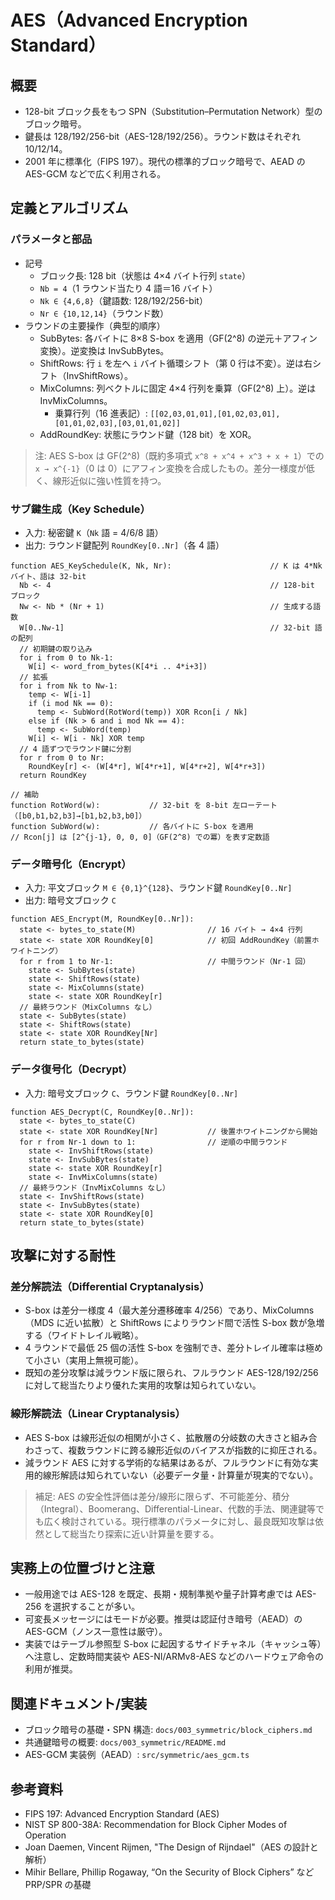 # AES（Advanced Encryption Standard）

## 概要

- 128-bit ブロック長をもつ SPN（Substitution–Permutation Network）型のブロック暗号。
- 鍵長は 128/192/256-bit（AES-128/192/256）。ラウンド数はそれぞれ 10/12/14。
- 2001 年に標準化（FIPS 197）。現代の標準的ブロック暗号で、AEAD の AES-GCM などで広く利用される。

## 定義とアルゴリズム

### パラメータと部品

- 記号
  - ブロック長: 128 bit（状態は 4×4 バイト行列 `state`）
  - `Nb = 4`（1 ラウンド当たり 4 語＝16 バイト）
  - `Nk ∈ {4,6,8}`（鍵語数: 128/192/256-bit）
  - `Nr ∈ {10,12,14}`（ラウンド数）
- ラウンドの主要操作（典型的順序）
  - SubBytes: 各バイトに 8×8 S-box を適用（GF(2^8) の逆元＋アフィン変換）。逆変換は InvSubBytes。
  - ShiftRows: 行 `i` を左へ `i` バイト循環シフト（第 0 行は不変）。逆は右シフト（InvShiftRows）。
  - MixColumns: 列ベクトルに固定 4×4 行列を乗算（GF(2^8) 上）。逆は InvMixColumns。
    - 乗算行列（16 進表記）: `[[02,03,01,01],[01,02,03,01],[01,01,02,03],[03,01,01,02]]`
  - AddRoundKey: 状態にラウンド鍵（128 bit）を XOR。

> 注: AES S-box は GF(2^8)（既約多項式 `x^8 + x^4 + x^3 + x + 1`）での `x → x^{-1}`（0 は 0）にアフィン変換を合成したもの。差分一様度が低く、線形近似に強い性質を持つ。

### サブ鍵生成（Key Schedule）

- 入力: 秘密鍵 `K`（`Nk` 語 = 4/6/8 語）
- 出力: ラウンド鍵配列 `RoundKey[0..Nr]`（各 4 語）

```text
function AES_KeySchedule(K, Nk, Nr):                      // K は 4*Nk バイト、語は 32-bit
  Nb <- 4                                                 // 128-bit ブロック
  Nw <- Nb * (Nr + 1)                                     // 生成する語数
  W[0..Nw-1]                                              // 32-bit 語の配列
  // 初期鍵の取り込み
  for i from 0 to Nk-1:
    W[i] <- word_from_bytes(K[4*i .. 4*i+3])
  // 拡張
  for i from Nk to Nw-1:
    temp <- W[i-1]
    if (i mod Nk == 0):
      temp <- SubWord(RotWord(temp)) XOR Rcon[i / Nk]
    else if (Nk > 6 and i mod Nk == 4):
      temp <- SubWord(temp)
    W[i] <- W[i - Nk] XOR temp
  // 4 語ずつでラウンド鍵に分割
  for r from 0 to Nr:
    RoundKey[r] <- (W[4*r], W[4*r+1], W[4*r+2], W[4*r+3])
  return RoundKey

// 補助
function RotWord(w):           // 32-bit を 8-bit 左ローテート（[b0,b1,b2,b3]→[b1,b2,b3,b0]）
function SubWord(w):           // 各バイトに S-box を適用
// Rcon[j] は [2^{j-1}, 0, 0, 0]（GF(2^8) での冪）を表す定数語
```

### データ暗号化（Encrypt）

- 入力: 平文ブロック `M ∈ {0,1}^{128}`、ラウンド鍵 `RoundKey[0..Nr]`
- 出力: 暗号文ブロック `C`

```text
function AES_Encrypt(M, RoundKey[0..Nr]):
  state <- bytes_to_state(M)                // 16 バイト → 4×4 行列
  state <- state XOR RoundKey[0]            // 初回 AddRoundKey（前置ホワイトニング）
  for r from 1 to Nr-1:                     // 中間ラウンド（Nr-1 回）
    state <- SubBytes(state)
    state <- ShiftRows(state)
    state <- MixColumns(state)
    state <- state XOR RoundKey[r]
  // 最終ラウンド（MixColumns なし）
  state <- SubBytes(state)
  state <- ShiftRows(state)
  state <- state XOR RoundKey[Nr]
  return state_to_bytes(state)
```

### データ復号化（Decrypt）

- 入力: 暗号文ブロック `C`、ラウンド鍵 `RoundKey[0..Nr]`

```text
function AES_Decrypt(C, RoundKey[0..Nr]):
  state <- bytes_to_state(C)
  state <- state XOR RoundKey[Nr]           // 後置ホワイトニングから開始
  for r from Nr-1 down to 1:                // 逆順の中間ラウンド
    state <- InvShiftRows(state)
    state <- InvSubBytes(state)
    state <- state XOR RoundKey[r]
    state <- InvMixColumns(state)
  // 最終ラウンド（InvMixColumns なし）
  state <- InvShiftRows(state)
  state <- InvSubBytes(state)
  state <- state XOR RoundKey[0]
  return state_to_bytes(state)
```

## 攻撃に対する耐性

### 差分解読法（Differential Cryptanalysis）

- S-box は差分一様度 4（最大差分遷移確率 4/256）であり、MixColumns（MDS に近い拡散）と ShiftRows によりラウンド間で活性 S-box 数が急増する（ワイドトレイル戦略）。
- 4 ラウンドで最低 25 個の活性 S-box を強制でき、差分トレイル確率は極めて小さい（実用上無視可能）。
- 既知の差分攻撃は減ラウンド版に限られ、フルラウンド AES-128/192/256 に対して総当たりより優れた実用的攻撃は知られていない。

### 線形解読法（Linear Cryptanalysis）

- AES S-box は線形近似の相関が小さく、拡散層の分岐数の大きさと組み合わさって、複数ラウンドに跨る線形近似のバイアスが指数的に抑圧される。
- 減ラウンド AES に対する学術的な結果はあるが、フルラウンドに有効な実用的線形解読は知られていない（必要データ量・計算量が現実的でない）。

> 補足: AES の安全性評価は差分/線形に限らず、不可能差分、積分（Integral）、Boomerang、Differential-Linear、代数的手法、関連鍵等でも広く検討されている。現行標準のパラメータに対し、最良既知攻撃は依然として総当たり探索に近い計算量を要する。

## 実務上の位置づけと注意

- 一般用途では AES-128 を既定、長期・規制準拠や量子計算考慮では AES-256 を選択することが多い。
- 可変長メッセージにはモードが必要。推奨は認証付き暗号（AEAD）の AES-GCM（ノンス一意性は厳守）。
- 実装ではテーブル参照型 S-box に起因するサイドチャネル（キャッシュ等）へ注意し、定数時間実装や AES-NI/ARMv8-AES などのハードウェア命令の利用が推奨。

## 関連ドキュメント/実装

- ブロック暗号の基礎・SPN 構造: `docs/003_symmetric/block_ciphers.md`
- 共通鍵暗号の概要: `docs/003_symmetric/README.md`
- AES-GCM 実装例（AEAD）: `src/symmetric/aes_gcm.ts`

## 参考資料

- FIPS 197: Advanced Encryption Standard (AES)
- NIST SP 800-38A: Recommendation for Block Cipher Modes of Operation
- Joan Daemen, Vincent Rijmen, "The Design of Rijndael"（AES の設計と解析）
- Mihir Bellare, Phillip Rogaway, “On the Security of Block Ciphers” など PRP/SPR の基礎


